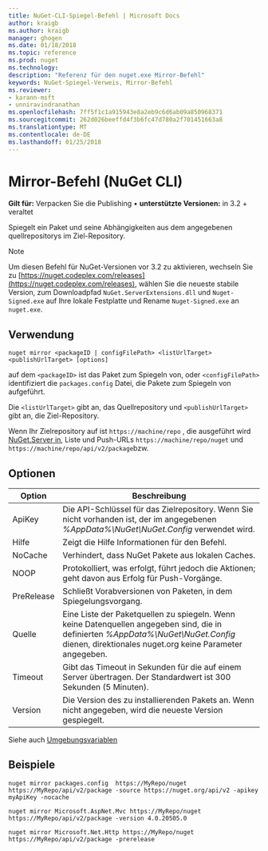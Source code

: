 ```yaml
---
title: NuGet-CLI-Spiegel-Befehl | Microsoft Docs
author: kraigb
ms.author: kraigb
manager: ghogen
ms.date: 01/18/2018
ms.topic: reference
ms.prod: nuget
ms.technology: 
description: "Referenz für den nuget.exe Mirror-Befehl"
keywords: NuGet-Spiegel-Verweis, Mirror-Befehl
ms.reviewer:
- karann-msft
- unniravindranathan
ms.openlocfilehash: 7ff5f1c1a915943e8a2eb9c6d6ab09a850968371
ms.sourcegitcommit: 262d026beeffd4f3b6fc47d780a2f701451663a8
ms.translationtype: MT
ms.contentlocale: de-DE
ms.lasthandoff: 01/25/2018
---
```

# <a name="mirror-command-nuget-cli"></a>Mirror-Befehl (NuGet CLI)

**Gilt für:** Verpacken Sie die Publishing &bullet; **unterstützte Versionen:** in 3.2 + veraltet

Spiegelt ein Paket und seine Abhängigkeiten aus dem angegebenen quellrepositorys im Ziel-Repository.

> [!NOTE]
> Um diesen Befehl für NuGet-Versionen vor 3.2 zu aktivieren, wechseln Sie zu [https://nuget.codeplex.com/releases](https://nuget.codeplex.com/releases), wählen Sie die neueste stabile Version, zum Downloadpfad `NuGet.ServerExtensions.dll` und `Nuget-Signed.exe` auf Ihre lokale Festplatte und Rename `Nuget-Signed.exe` an `nuget.exe`.

## <a name="usage"></a>Verwendung

```cli
nuget mirror <packageID | configFilePath> <listUrlTarget> <publishUrlTarget> [options]
```

auf dem `<packageID>` ist das Paket zum Spiegeln von, oder `<configFilePath>` identifiziert die `packages.config` Datei, die Pakete zum Spiegeln von aufgeführt.

Die `<listUrlTarget>` gibt an, das Quellrepository und `<publishUrlTarget>` gibt an, die Ziel-Repository.

Wenn Ihr Zielrepository auf ist `https://machine/repo` , die ausgeführt wird [NuGet.Server in](../hosting-packages/NuGet-Server.md), Liste und Push-URLs `https://machine/repo/nuget` und `https://machine/repo/api/v2/package`bzw.

## <a name="options"></a>Optionen

| Option | Beschreibung |
| --- | --- |
| ApiKey | Die API-Schlüssel für das Zielrepository. Wenn Sie nicht vorhanden ist, der im angegebenen *%AppData%\NuGet\NuGet.Config* verwendet wird. |
| Hilfe | Zeigt die Hilfe Informationen für den Befehl. |
| NoCache | Verhindert, dass NuGet Pakete aus lokalen Caches. |
| NOOP | Protokolliert, was erfolgt, führt jedoch die Aktionen; geht davon aus Erfolg für Push-Vorgänge. |
| PreRelease | Schließt Vorabversionen von Paketen, in dem Spiegelungsvorgang. |
| Quelle | Eine Liste der Paketquellen zu spiegeln. Wenn keine Datenquellen angegeben sind, die in definierten *%AppData%\NuGet\NuGet.Config* dienen, direktionales nuget.org keine Parameter angegeben. |
| Timeout | Gibt das Timeout in Sekunden für die auf einem Server übertragen. Der Standardwert ist 300 Sekunden (5 Minuten). |
| Version | Die Version des zu installierenden Pakets an. Wenn nicht angegeben, wird die neueste Version gespiegelt. |

Siehe auch [Umgebungsvariablen](cli-ref-environment-variables.md)

## <a name="examples"></a>Beispiele

```cli
nuget mirror packages.config  https://MyRepo/nuget https://MyRepo/api/v2/package -source https://nuget.org/api/v2 -apikey myApiKey -nocache

nuget mirror Microsoft.AspNet.Mvc https://MyRepo/nuget https://MyRepo/api/v2/package -version 4.0.20505.0

nuget mirror Microsoft.Net.Http https://MyRepo/nuget https://MyRepo/api/v2/package -prerelease
```
